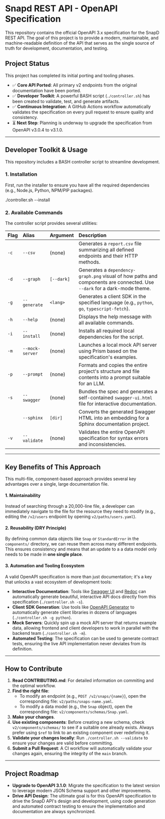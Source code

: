 # Snapd REST API - OpenAPI Specification

This repository contains the official OpenAPI 3.x specification for the SnapD REST API. The goal of this project is to provide a modern, maintainable, and machine-readable definition of the API that serves as the single source of truth for development, documentation, and testing.

## Project Status

This project has completed its initial porting and tooling phases.
* ✅ **Core API Ported**: All primary v2 endpoints from the original documentation have been ported.
* ✅ **Developer Toolkit**: A powerful BASH script (`./controller.sh`) has been created to validate, test, and generate artifacts.
* ✅ **Continuous Integration**: A GitHub Actions workflow automatically validates the specification on every pull request to ensure quality and consistency.
* ⏳ **Next Step**: Planning is underway to upgrade the specification from OpenAPI v3.0.4 to v3.1.0.

---

## Developer Toolkit & Usage

This repository includes a BASH controller script to streamline development.

### 1. Installation

First, run the installer to ensure you have all the required dependencies (e.g., Node.js, Python, NPM/PIP packages).

./controller.sh --install

### 2. Available Commands

The controller script provides several utilities:

| Flag | Alias | Argument | Description |
| :--- | :--- | :--- | :--- |
| `-c` | `--csv` | (none) | Generates a `report.csv` file summarizing all defined endpoints and their HTTP methods. |
| `-d` | `--graph` | `[--dark]` | Generates a `dependency-graph.png` visual of how paths and components are connected. Use `--dark` for a dark-mode theme. |
| `-g` | `--generate` | `<lang>` | Generates a client SDK in the specified language (e.g., `python`, `go`, `typescript-fetch`). |
| `-h` | `--help` | (none) | Displays the help message with all available commands. |
| `-i` | `--install` | (none) | Installs all required local dependencies for the script. |
| `-m` | `--mock-server`| (none) | Launches a local mock API server using Prism based on the specification's examples. |
| `-p` | `--prompt` | (none) | Formats and copies the entire project's structure and file contents into a prompt suitable for an LLM. |
| `-s` | `--swagger` | (none) | Bundles the spec and generates a self-contained `swagger-ui.html` file for interactive documentation. |
| | `--sphinx` | `[dir]` | Converts the generated Swagger HTML into an embedding for a Sphinx documentation project. |
| `-v` | `--validate` | (none) | Validates the entire OpenAPI specification for syntax errors and inconsistencies. |


---

## Key Benefits of This Approach

This multi-file, component-based approach provides several key advantages over a single, large documentation file.

#### 1. Maintainability
Instead of searching through a 20,000-line file, a developer can immediately navigate to the file for the resource they need to modify (e.g., editing the `/v2/users` endpoint by opening `v2/paths/users.yaml`).

#### 2. Reusability (DRY Principle)
By defining common data objects like `Snap` or `StandardError` in the `components/` directory, we can reuse them across many different endpoints. This ensures consistency and means that an update to a a data model only needs to be made in **one single place**.

#### 3. Automation and Tooling Ecosystem
A valid OpenAPI specification is more than just documentation; it's a key that unlocks a vast ecosystem of development tools:

* **Interactive Documentation**: Tools like [Swagger UI](https://swagger.io/tools/swagger-ui/) and [Redoc](https://github.com/Redocly/redoc) can automatically generate beautiful, interactive API docs directly from this specification (`./controller.sh -s`).
* **Client SDK Generation**: Use tools like [OpenAPI Generator](https://openapi-generator.tech/) to automatically generate client libraries in dozens of languages (`./controller.sh -g python`).
* **Mock Servers**: Quickly spin up a mock API server that returns example data, allowing frontend and client developers to work in parallel with the backend team (`./controller.sh -m`).
* **Automated Testing**: The specification can be used to generate contract tests, ensuring the live API implementation never deviates from its definition.

---

## How to Contribute

1.  **Read CONTRIBUTING.md**: For detailed information on commiting and the optimal workflow.
2.  **Find the right file**:
    * To modify an endpoint (e.g., `POST /v2/snaps/{name}`), open the corresponding file: `v2/paths/snaps-name.yaml`.
    * To modify a data model (e.g., the `Snap` object), open the corresponding file: `v2/components/schemas/Snap.yaml`.
3.  **Make your changes**.
4.  **Use existing components**: Before creating a new schema, check `v2/components/schemas/` to see if a suitable one already exists. Always prefer using `$ref` to link to an existing component over redefining it.
5.  **Validate your changes locally**: Run `./controller.sh --validate` to ensure your changes are valid before committing.
6.  **Submit a Pull Request**: A CI workflow will automatically validate your changes again, ensuring the integrity of the `main` branch.

---

## Project Roadmap

* **Upgrade to OpenAPI 3.1.0**: Migrate the specification to the latest version to leverage modern JSON Schema support and other improvements.
* **Drive API Design**: The ultimate goal is for this OpenAPI specification to drive the SnapD API's design and development, using code generation and automated contract testing to ensure the implementation and documentation are always synchronized.